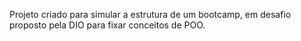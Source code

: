 Projeto criado para simular a estrutura de um bootcamp, em desafio proposto pela DIO para fixar conceitos de POO.
